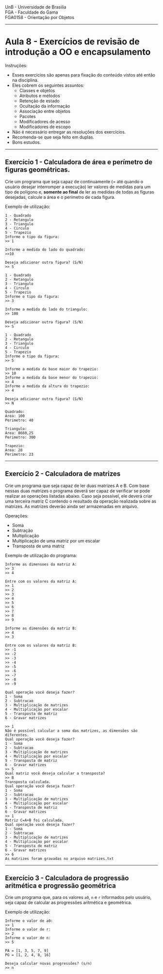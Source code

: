 UnB - Universidade de Brasilia  
FGA - Faculdade do Gama  
FGA0158 - Orientação por Objetos

---

# Aula 8 - Exercícios de revisão de introdução a OO e encapsulamento

Instruções: 
- Esses exercícios são apenas para fixação do conteúdo vistos até então na
  disciplina. 
- Eles cobrem os seguintes assuntos: 
  - Classes e objetos
  - Atributos e métodos
  - Retenção de estado
  - Ocultação da informação
  - Associação entre objetos
  - Pacotes
  - Modificadores de acesso
  - Modificadores de escopo
- Não é necessário entregar as resoluções dos exercícios. 
- Recomenda-se que seja feito em duplas. 
- Bons estudos. 

--- 

## Exercício 1 - Calculadora de área e perímetro de figuras geométricas. 
Crie um programa que seja capaz de continuamente (= até quando o usuário desejar
interromper a execução) ler valores de medidas para um tipo de polígono e,
**somente ao final** de ler as medidas de todas as figuras desejadas, calcule a
área e o perímetro de cada figura. 

Exemplo de utilização: 

```
1 - Quadrado
2 - Retangulo
3 - Triangulo
4 - Circulo
5 - Trapezio
Informe o tipo da figura:
>> 1

Informe a medida do lado do quadrado: 
>>10 

Deseja adicionar outra figura? (S/N)
>> S

1 - Quadrado
2 - Retangulo
3 - Triangulo
4 - Circulo
5 - Trapezio
Informe o tipo da figura:
>> 3

Informe a medida do lado do triangulo: 
>> 100

Deseja adicionar outra figura? (S/N)
>> S

1 - Quadrado
2 - Retangulo
3 - Triangulo
4 - Circulo
5 - Trapezio
Informe o tipo da figura:
>> 5

Informe a medida da base maior do trapezio:
>> 10
Informe a medida da base menor do trapezio: 
>> 4 
Informe a medida da altura do trapezio: 
>> 4

Deseja adicionar outra figura? (S/N)
>> N

Quadrado:
Area: 100
Perimetro: 40

Triangulo: 
Area: 8660,25
Perimetro: 300

Trapezio: 
Area: 28
Perimetro: 23
```

---

## Exercício 2 - Calculadora de matrizes

Crie um programa que seja capaz de ler duas matrizes A e B. Com base nessas duas
matrizes o programa deverá ser capaz de verificar se pode realizar as operações
listadas abaixo. Caso seja possível, ele deverá criar uma terceira matriz C
contendo o resultado da operação realizada sobre as matrizes. As matrizes
deverão ainda ser armazenadas em arquivo. 

Operações: 
- Soma
- Subtração
- Multiplicação 
- Multiplicação de uma matriz por um escalar
- Transposta de uma matriz

Exemplo de utilização do programa: 

```
Informe as dimensoes da matriz A:
>> 3
>> 4

Entre com os valores da matriz A: 
>> 1
>> 2
>> 3
>> 4
>> 5
>> 6
>> 7
>> 8
>> 9

Informe as dimensões da matriz B: 
>> 4
>> 3

Entre com os valores da matriz B: 
>> -1
>> -2
>> -3
>> -4
>> -5
>> -6
>> -7
>> -8
>> -9

Qual operação você deseja fazer?
1 - Soma
2 - Subtracao
3 - Multiplicação de matrizes
4 - Multiplicação por escalar
5 - Transposta de matriz
6 - Gravar matrizes

>> 1
Não é possível calcular a soma das matrizes, as dimensões são diferentes. 
Qual operação você deseja fazer?
1 - Soma
2 - Subtracao
3 - Multiplicação de matrizes
4 - Multiplicação por escalar
5 - Transposta de matriz
6 - Gravar matrizes
>> 5
Qual matriz você deseja calcular a transposta? 
>> B
Transposta calculada. 
Qual operação você deseja fazer?
1 - Soma
2 - Subtracao
3 - Multiplicação de matrizes
4 - Multiplicação por escalar
5 - Transposta de matriz
6 - Gravar matrizes
>> 1
Matriz C=A+B foi calculada. 
Qual operação você deseja fazer?
1 - Soma
2 - Subtracao
3 - Multiplicação de matrizes
4 - Multiplicação por escalar
5 - Transposta de matriz
6 - Gravar matrizes
>> 6
As matrizes foram gravadas no arquivo matrizes.txt
```

---
## Exercício 3 - Calculadora de progressão aritmética e progressão geométrica

Crie um programa que, para os valores ```a0```, ```n``` e ```r``` informados
pelo usuário, seja capaz de calcular as progressões aritmética e geométrica. 

Exemplo de utilização: 
```
Informe o valor de a0: 
>> 1
Informe o valor de r:
>> 2
Informe o valor de n:
>> 5

PA = [1, 3, 5, 7, 9]
PG = [1, 2, 4, 8, 16]

Deseja calcular novas progressões? (s/n)
>> n
```


